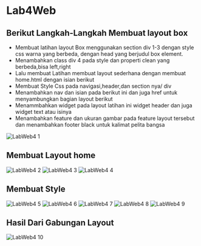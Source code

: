 # Lab4Web

## Berikut Langkah-Langkah Membuat layout box
- Membuat latihan layout Box menggunakan section div 1-3 dengan style css warna yang berbeda, dengan head yang berjudul box element.
- Menambahkan class div 4 pada style dan properti clean yang berbeda,bisa left,right
- Lalu membuat Latihan membuat layout sederhana dengan membuat home.html dengan isian berikut
- Membuat Style Css pada navigasi,header,dan section nya/ div
- Menambahkan nav dan isian pada berikut ini dan juga href untuk menyambungkan bagian layout berikut
- Menammbahkan widget pada layout latihan ini widget header dan juga widget text atau isinya
- Menambahkan feature dan ukuran gambar pada feature layout tersebut dan menambahkan footer black untuk kalimat pelita bangsa

![LabWeb4 1](https://user-images.githubusercontent.com/56240386/115528734-81ca4400-a2bc-11eb-9590-dbcf9bed48ef.png)

## Membuat Layout home
![LabWeb4 2](https://user-images.githubusercontent.com/56240386/115529230-ee454300-a2bc-11eb-895d-a4aecc5776be.png)
![LabWeb4 3](https://user-images.githubusercontent.com/56240386/115529252-f2716080-a2bc-11eb-99b1-640ba2bc5ba7.png)
![LabWeb4 4](https://user-images.githubusercontent.com/56240386/115529258-f3a28d80-a2bc-11eb-981f-a7d9adbc1432.png)

## Membuat Style
![LabWeb4 5](https://user-images.githubusercontent.com/56240386/115529357-0b7a1180-a2bd-11eb-989e-cf5885091c9a.png)
![LabWeb4 6](https://user-images.githubusercontent.com/56240386/115529371-0e750200-a2bd-11eb-9cd2-32ca29fec5c2.png)
![LabWeb4 7](https://user-images.githubusercontent.com/56240386/115529376-0fa62f00-a2bd-11eb-878d-5f80cc97a07c.png)
![LabWeb4 8](https://user-images.githubusercontent.com/56240386/115529386-10d75c00-a2bd-11eb-8818-d16dc9c57ea6.png)
![LabWeb4 9](https://user-images.githubusercontent.com/56240386/115529396-12088900-a2bd-11eb-8e10-1f5edd5307b9.png)

## Hasil Dari Gabungan Layout
![LabWeb4 10](https://user-images.githubusercontent.com/56240386/115529512-2b113a00-a2bd-11eb-913c-2f74a57b9c49.png)


